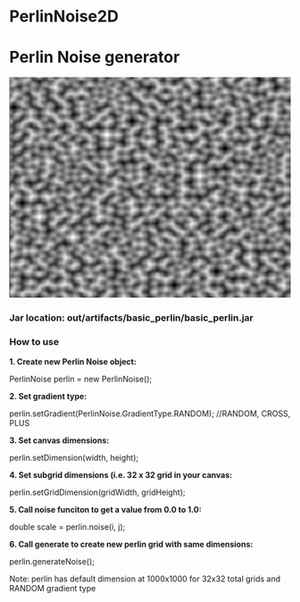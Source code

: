 # PerlinNoise2D
<h1>Perlin Noise generator</h1>
<img src="images/perlin.png">
<h3>Jar location: out/artifacts/basic_perlin/basic_perlin.jar</h3>
<h3>How to use</h3>
<b>
1. Create new Perlin Noise object:</b>
       <p>PerlinNoise perlin = new PerlinNoise();<br></p>
<b>
2. Set gradient type:</b>
       <p>perlin.setGradient(PerlinNoise.GradientType.RANDOM); //RANDOM, CROSS, PLUS<br></p>
<b>
3. Set canvas dimensions:</b>
       <p>perlin.setDimension(width, height);<br></p>
<b>
4. Set subgrid dimensions (i.e. 32 x 32 grid in your canvas:</b>
       <p>perlin.setGridDimension(gridWidth, gridHeight);<br></p>
<b>
5. Call noise funciton to get a value from 0.0 to 1.0:</b>
       <p>double scale = perlin.noise(i, j);<br></p>
<b>
6. Call generate to create new perlin grid with same dimensions:</b>
       <p>perlin.generateNoise();<br></p>
<p>Note: perlin has default dimension at 1000x1000 for 32x32 total grids and RANDOM gradient type</p>
